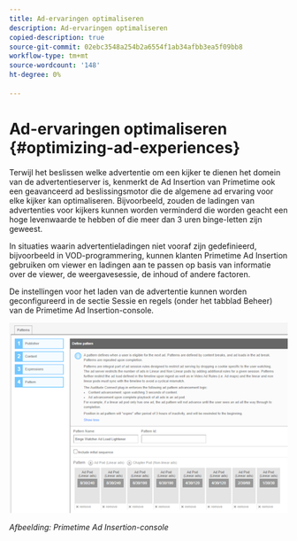 ```yaml
---
title: Ad-ervaringen optimaliseren
description: Ad-ervaringen optimaliseren
copied-description: true
source-git-commit: 02ebc3548a254b2a6554f1ab34afbb3ea5f09bb8
workflow-type: tm+mt
source-wordcount: '148'
ht-degree: 0%

---
```


# Ad-ervaringen optimaliseren {#optimizing-ad-experiences}

Terwijl het beslissen welke advertentie om een kijker te dienen het domein van de advertentieserver is, kenmerkt de Ad Insertion van Primetime ook een geavanceerd ad beslissingsmotor die de algemene ad ervaring voor elke kijker kan optimaliseren. Bijvoorbeeld, zouden de ladingen van advertenties voor kijkers kunnen worden verminderd die worden geacht een hoge levenwaarde te hebben of die meer dan 3 uren binge-letten zijn geweest.

In situaties waarin advertentieladingen niet vooraf zijn gedefinieerd, bijvoorbeeld in VOD-programmering, kunnen klanten Primetime Ad Insertion gebruiken om viewer en ladingen aan te passen op basis van informatie over de viewer, de weergavesessie, de inhoud of andere factoren.

De instellingen voor het laden van de advertentie kunnen worden geconfigureerd in de sectie Sessie en regels (onder het tabblad Beheer) van de Primetime Ad Insertion-console.

![Instellingen configureren en laden in de sectie Sessie en regels van de Ad Insertion-console](/help/primetime-ad-insertion/assets/ad-insertion-console.png)

*Afbeelding: Primetime Ad Insertion-console*
